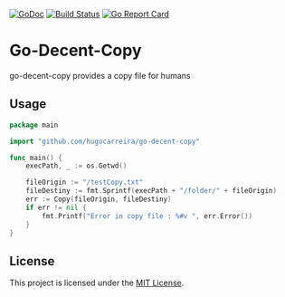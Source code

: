 [![GoDoc](https://godoc.org/github.com/hugocarreira/go-decent-copy?status.svg)](https://godoc.org/github.com/hugocarreira/go-decent-copy) [![Build Status](https://travis-ci.org/hugocarreira/go-decent-copy.svg?branch=master)](https://travis-ci.org/hugocarreira/go-decent-copy) [![Go Report Card](https://goreportcard.com/badge/github.com/hugocarreira/go-decent-copy)](https://goreportcard.com/report/github.com/hugocarreira/go-decent-copy)

# Go-Decent-Copy

go-decent-copy provides a copy file for humans

## Usage

```go
package main

import "github.com/hugocarreira/go-decent-copy"

func main() {
    execPath, _ := os.Getwd()

    fileOrigin := "/testCopy.txt"
    fileDestiny := fmt.Sprintf(execPath + "/folder/" + fileOrigin)
    err := Copy(fileOrigin, fileDestiny)
    if err != nil {
        fmt.Printf("Error in copy file : %#v ", err.Error())
    }
}
```

## License

This project is licensed under the [MIT License](LICENSE).
